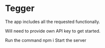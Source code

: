 # Tegger

The app includes all the requested functionally.

Will need to provide own API key to get started. 

Run the command npm i
Start the server



